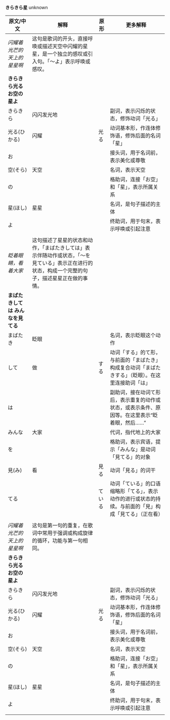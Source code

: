 **きらきら星**
  unknown
  <!-- preventPageBreak -->
| 原文/中文               | 解释                                                                       | 原形  | 更多解释                                                |
| ------------------- | ------------------------------------------------------------------------ | --- | --------------------------------------------------- |
| _闪耀着光芒的天上的星星啊_      | 这句是歌词的开头，直接呼唤或描述天空中闪耀的星星，是一个独立的感叹或引入句。「〜よ」表示呼唤或感叹。                       ||     |                                                     
| **きらきら光る お空の星よ**    ||                                                                          |     |                                                     
| きらきら                | 闪闪发光地                                                                    |     | 副词，表示闪烁的状态，修饰动词「光る」                                 |
| 光る(ひかる)             | 闪耀                                                                       | 光る  | 动词基本形，作连体修饰语，修饰后面的名词「星」                             |
| お                   |                                                                          |     | 接头词，用于名词前，表示美化或尊敬                                   |
| 空(そら)               | 天空                                                                       |     | 名词，表示天空                                             |
| の                   |                                                                          |     | 格助词，连接「お空」和「星」，表示所属关系                               |
| 星(ほし)               | 星星                                                                       |     | 名词，是句子描述的主体                                         |
| よ                   |                                                                          |     | 终助词，用于句末，表示呼唤或引起注意                                  |
|                     |                                                                          |     |                                                     
| _眨着眼睛，看着大家_         | 这句描述了星星的状态和动作，「まばたきしては」表示伴随动作或状态，「〜を見ている」表示正在进行的状态，构成一个完整的句子，描述星星正在做的事情。 ||     |                                                     
| **まばたきしては みんなを見てる** ||                                                                          |     |                                                     
| まばたき                | 眨眼                                                                       |     | 名词，表示眨眼这个动作                                         |
| して                  | 做                                                                        | する  | 动词「する」的て形，与前面的「まばたき」构成复合动词「まばたきする」（眨眼）。在这里连接助词「は」   |
| は                   |                                                                          |     | 副助词，接在动词て形后，表示重复的动作或状态，或表示条件、原因等。在这里表示“眨着眼，然后……”    |
| みんな                 | 大家                                                                       |     | 代词，指代地上的大家                                          |
| を                   |                                                                          |     | 格助词，表示宾语，提示「みんな」是动词「見てる」的对象                         |
| 見(み)                | 看                                                                        | 見る  | 动词「見る」的词干                                           |
| てる                  |                                                                          | ている | 动词「ている」的口语缩略形「てる」，表示动作的进行或状态的持续。与前面的「見」构成「見てる」（正在看） |
|                     |                                                                          |     |                                                     
| _闪耀着光芒的天上的星星啊_      | 这句是第一句的重复，在歌词中常用于强调或构成旋律的循环，功能与第一句相同。                                    ||     |                                                     
| **きらきら光る お空の星よ**    ||                                                                          |     |                                                     
| きらきら                | 闪闪发光地                                                                    |     | 副词，表示闪烁的状态，修饰动词「光る」                                 |
| 光る(ひかる)             | 闪耀                                                                       | 光る  | 动词基本形，作连体修饰语，修饰后面的名词「星」                             |
| お                   |                                                                          |     | 接头词，用于名词前，表示美化或尊敬                                   |
| 空(そら)               | 天空                                                                       |     | 名词，表示天空                                             |
| の                   |                                                                          |     | 格助词，连接「お空」和「星」，表示所属关系                               |
| 星(ほし)               | 星星                                                                       |     | 名词，是句子描述的主体                                         |
| よ                   |                                                                          |     | 终助词，用于句末，表示呼唤或引起注意                                  |
|                     |                                                                          |     |                                                     